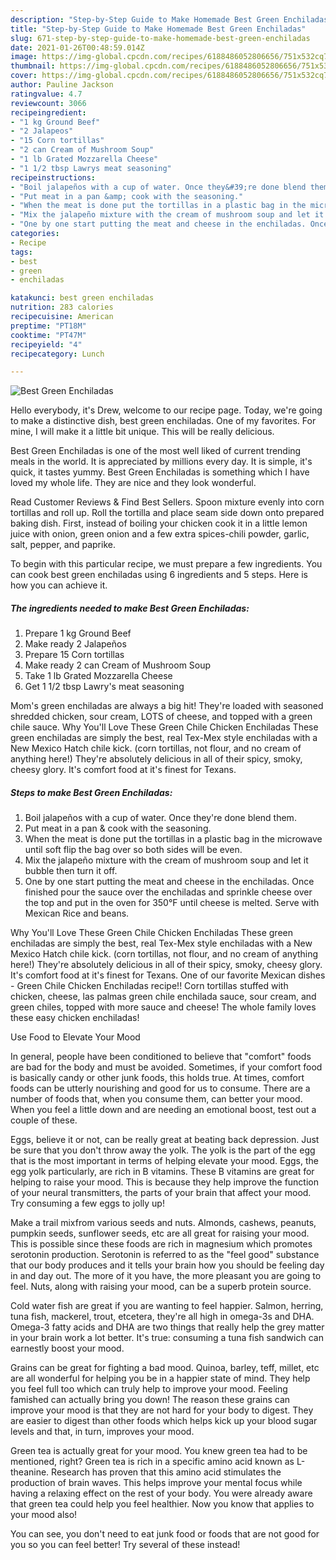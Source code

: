 ```yaml
---
description: "Step-by-Step Guide to Make Homemade Best Green Enchiladas"
title: "Step-by-Step Guide to Make Homemade Best Green Enchiladas"
slug: 671-step-by-step-guide-to-make-homemade-best-green-enchiladas
date: 2021-01-26T00:48:59.014Z
image: https://img-global.cpcdn.com/recipes/6188486052806656/751x532cq70/best-green-enchiladas-recipe-main-photo.jpg
thumbnail: https://img-global.cpcdn.com/recipes/6188486052806656/751x532cq70/best-green-enchiladas-recipe-main-photo.jpg
cover: https://img-global.cpcdn.com/recipes/6188486052806656/751x532cq70/best-green-enchiladas-recipe-main-photo.jpg
author: Pauline Jackson
ratingvalue: 4.7
reviewcount: 3066
recipeingredient:
- "1 kg Ground Beef"
- "2 Jalapeos"
- "15 Corn tortillas"
- "2 can Cream of Mushroom Soup"
- "1 lb Grated Mozzarella Cheese"
- "1 1/2 tbsp Lawrys meat seasoning"
recipeinstructions:
- "Boil jalapeños with a cup of water. Once they&#39;re done blend them."
- "Put meat in a pan &amp; cook with the seasoning."
- "When the meat is done put the tortillas in a plastic bag in the microwave until soft flip the bag over so both sides will be even."
- "Mix the jalapeño mixture with the cream of mushroom soup and let it bubble then turn it off."
- "One by one start putting the meat and cheese in the enchiladas. Once finished pour the sauce over the enchiladas and sprinkle cheese over the top and put in the oven for 350°F until cheese is melted. Serve with Mexican Rice and beans."
categories:
- Recipe
tags:
- best
- green
- enchiladas

katakunci: best green enchiladas 
nutrition: 283 calories
recipecuisine: American
preptime: "PT18M"
cooktime: "PT47M"
recipeyield: "4"
recipecategory: Lunch

---
```



![Best Green Enchiladas](https://img-global.cpcdn.com/recipes/6188486052806656/751x532cq70/best-green-enchiladas-recipe-main-photo.jpg)

Hello everybody, it's Drew, welcome to our recipe page. Today, we're going to make a distinctive dish, best green enchiladas. One of my favorites. For mine, I will make it a little bit unique. This will be really delicious.

Best Green Enchiladas is one of the most well liked of current trending meals in the world. It is appreciated by millions every day. It is simple, it's quick, it tastes yummy. Best Green Enchiladas is something which I have loved my whole life. They are nice and they look wonderful.

Read Customer Reviews &amp; Find Best Sellers. Spoon mixture evenly into corn tortillas and roll up. Roll the tortilla and place seam side down onto prepared baking dish. First, instead of boiling your chicken cook it in a little lemon juice with onion, green onion and a few extra spices-chili powder, garlic, salt, pepper, and paprike.


To begin with this particular recipe, we must prepare a few ingredients. You can cook best green enchiladas using 6 ingredients and 5 steps. Here is how you can achieve it.

<!--inarticleads1-->

##### The ingredients needed to make Best Green Enchiladas:

1. Prepare 1 kg Ground Beef
1. Make ready 2 Jalapeños
1. Prepare 15 Corn tortillas
1. Make ready 2 can Cream of Mushroom Soup
1. Take 1 lb Grated Mozzarella Cheese
1. Get 1 1/2 tbsp Lawry&#39;s meat seasoning


Mom&#39;s green enchiladas are always a big hit! They&#39;re loaded with seasoned shredded chicken, sour cream, LOTS of cheese, and topped with a green chile sauce. Why You&#39;ll Love These Green Chile Chicken Enchiladas These green enchiladas are simply the best, real Tex-Mex style enchiladas with a New Mexico Hatch chile kick. (corn tortillas, not flour, and no cream of anything here!) They&#39;re absolutely delicious in all of their spicy, smoky, cheesy glory. It&#39;s comfort food at it&#39;s finest for Texans. 

<!--inarticleads2-->

##### Steps to make Best Green Enchiladas:

1. Boil jalapeños with a cup of water. Once they&#39;re done blend them.
1. Put meat in a pan &amp; cook with the seasoning.
1. When the meat is done put the tortillas in a plastic bag in the microwave until soft flip the bag over so both sides will be even.
1. Mix the jalapeño mixture with the cream of mushroom soup and let it bubble then turn it off.
1. One by one start putting the meat and cheese in the enchiladas. Once finished pour the sauce over the enchiladas and sprinkle cheese over the top and put in the oven for 350°F until cheese is melted. Serve with Mexican Rice and beans.


Why You&#39;ll Love These Green Chile Chicken Enchiladas These green enchiladas are simply the best, real Tex-Mex style enchiladas with a New Mexico Hatch chile kick. (corn tortillas, not flour, and no cream of anything here!) They&#39;re absolutely delicious in all of their spicy, smoky, cheesy glory. It&#39;s comfort food at it&#39;s finest for Texans. One of our favorite Mexican dishes - Green Chile Chicken Enchiladas recipe!! Corn tortillas stuffed with chicken, cheese, las palmas green chile enchilada sauce, sour cream, and green chiles, topped with more sauce and cheese! The whole family loves these easy chicken enchiladas! 

Use Food to Elevate Your Mood


In general, people have been conditioned to believe that "comfort" foods are bad for the body and must be avoided. Sometimes, if your comfort food is basically candy or other junk foods, this holds true. At times, comfort foods can be utterly nourishing and good for us to consume. There are a number of foods that, when you consume them, can better your mood. When you feel a little down and are needing an emotional boost, test out a couple of these.

Eggs, believe it or not, can be really great at beating back depression. Just be sure that you don't throw away the yolk. The yolk is the part of the egg that is the most important in terms of helping elevate your mood. Eggs, the egg yolk particularly, are rich in B vitamins. These B vitamins are great for helping to raise your mood. This is because they help improve the function of your neural transmitters, the parts of your brain that affect your mood. Try consuming a few eggs to jolly up!

Make a trail mixfrom various seeds and nuts. Almonds, cashews, peanuts, pumpkin seeds, sunflower seeds, etc are all great for raising your mood. This is possible since these foods are rich in magnesium which promotes serotonin production. Serotonin is referred to as the "feel good" substance that our body produces and it tells your brain how you should be feeling day in and day out. The more of it you have, the more pleasant you are going to feel. Nuts, along with raising your mood, can be a superb protein source.

Cold water fish are great if you are wanting to feel happier. Salmon, herring, tuna fish, mackerel, trout, etcetera, they're all high in omega-3s and DHA. Omega-3 fatty acids and DHA are two things that really help the grey matter in your brain work a lot better. It's true: consuming a tuna fish sandwich can earnestly boost your mood. 

Grains can be great for fighting a bad mood. Quinoa, barley, teff, millet, etc are all wonderful for helping you be in a happier state of mind. They help you feel full too which can truly help to improve your mood. Feeling famished can actually bring you down! The reason these grains can improve your mood is that they are not hard for your body to digest. They are easier to digest than other foods which helps kick up your blood sugar levels and that, in turn, improves your mood.

Green tea is actually great for your mood. You knew green tea had to be mentioned, right? Green tea is rich in a specific amino acid known as L-theanine. Research has proven that this amino acid stimulates the production of brain waves. This helps improve your mental focus while having a relaxing effect on the rest of your body. You were already aware that green tea could help you feel healthier. Now you know that applies to your mood also!

You can see, you don't need to eat junk food or foods that are not good for you so you can feel better! Try several of these instead!

